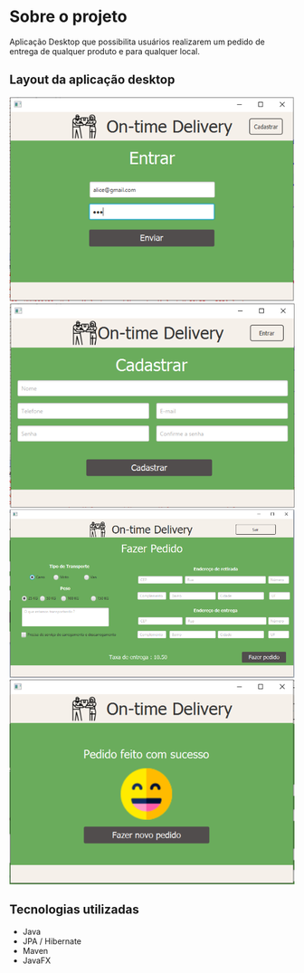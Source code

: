# Sobre o projeto
Aplicação Desktop que possibilita usuários realizarem um pedido de entrega de qualquer produto e para qualquer local.

## Layout da aplicação desktop
![Login da aplicação](https://github.com/AliceMeneses/assets/blob/main/imagens_on_time_delivery/login.png)
![Cadastro de usuário](https://github.com/AliceMeneses/assets/blob/main/imagens_on_time_delivery/cadastro.png)
![Tela de pedido](https://github.com/AliceMeneses/assets/blob/main/imagens_on_time_delivery/pedido.png)
![Tela de sucesso](https://github.com/AliceMeneses/assets/blob/main/imagens_on_time_delivery/sucesso.png)

## Tecnologias utilizadas

- Java
- JPA / Hibernate
- Maven
- JavaFX

